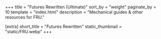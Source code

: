 +++
title = "Futures Rewritten (Ultimate)"
sort_by = "weight"
paginate_by = 10
template = "index.html"
description = "Mechanical guides & other resources for FRU."

[extra]
short_title = "Futures Rewritten"
static_thumbnail = "static/FRU.webp"
+++


